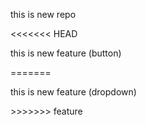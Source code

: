 <p> this is new repo </p>
<<<<<<< HEAD
<p> this is new feature (button)</p>
=======
<p> this is new feature (dropdown)</p>
>>>>>>> feature

